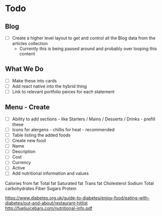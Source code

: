 # Todo

## Blog

- [ ] Create a higher level layout to get and control all the Blog data from the articles collection
  - Currently this is being passed around and probably over looping this content

## What We Do

- [ ] Make these into cards
- [ ] Add react native into the hybrid thing
- [ ] Link to relevant portfolio peices for each statement

## Menu - Create

- [ ] Ability to add sections - like Starters / Mains / Desserts / Drinks - prefill these
- [ ] Icons for alergens - chillis for heat - recommended
- [ ] Table listing the added foods
- [ ] Create new food
- [ ] Name
- [ ] Description
- [ ] Cost
- [ ] Currency
- [ ] Active
- [ ] Add nutritional information and values

Calories from fat
Total fat
Saturated fat
Trans fat
Cholesterol
Sodium
Total carbohydrates
Fiber
Sugars
Protein

https://www.diabetes.org.uk/guide-to-diabetes/enjoy-food/eating-with-diabetes/out-and-about/restaurant-hitlist
http://fueljuicebars.com/nutritional-info.pdf
